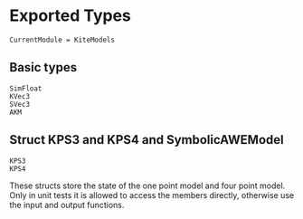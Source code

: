 # Exported Types

```@meta
CurrentModule = KiteModels
```

## Basic types
```@docs
SimFloat
KVec3
SVec3
AKM
```

## Struct KPS3 and KPS4 and SymbolicAWEModel
```@docs
KPS3
KPS4
```
These structs store the state of the one point model and four point model. Only in unit tests
it is allowed to access the members directly, otherwise use the input and output functions.
